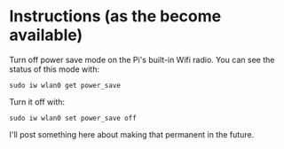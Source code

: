 # Instructions (as the become available)

Turn off power save mode on the Pi's built-in Wifi radio.  You can see the status of this mode with:

`sudo iw wlan0 get power_save`

Turn it off with:

`sudo iw wlan0 set power_save off`

I'll post something here about making that permanent in the future.